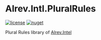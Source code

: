 ﻿# Alrev.Intl.PluralRules

[![license](https://img.shields.io/github/license/pointnet/alrev-intl)](../../LICENSE)
[![nuget](https://img.shields.io/nuget/v/Alrev.Intl.PluralRules)](https://www.nuget.org/packages/Alrev.Intl.PluralRules/)

Plural Rules library of [Alrev.Intel](../../../../)